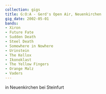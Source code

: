 ```yaml
---
collection: gigs
title: G:O:A - Gerd's Open Air, Neuenkirchen
gig_date: 2002-05-01
bands:
- Xiron
- Future Fate
- Sudden Death
- Steel Death
- Somewhere in Nowhere
- Urinstein
- The Kellox
- Ikonoklast
- The Yellow Fingers
- Orange Malz
- Vaders
---
```

in Neuenkirchen bei Steinfurt